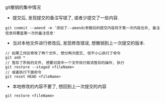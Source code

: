 git撤销的集中情况

* 提交后, 发现提交的备注写错了, 或者少提交了一些内容.

```shell
git commit --amend -m '添加了--amendc参数后的提交内容将于第一次内容合并, 备注信息将覆盖第一次的备注信息'
```

* 当对本地文件进行修改后, 发现修改错误, 想撤销到上一次提交的版本.

```shell
// 如果工作区修改了两个文件, 想分两次提交, 但不小心执行了命令
git add * 
// 暂存了所有的文件, 想要对其中一个文件执行取消暂存的操作, 执行
git restore --staged <fileName>
// 或者执行下面命令
git reset HEAD <fileName>
```

* 本地修改的内容不要了, 想回到上一次提交的内容

```shell
git restore <fileName>
```



